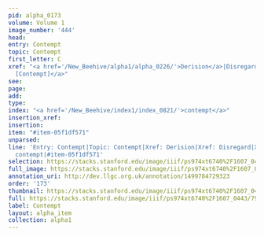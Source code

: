```yaml
---
pid: alpha_0173
volume: Volume 1
image_number: '444'
head: 
entry: Contempt
topic: Contempt
first_letter: C
xref: "<a href='/New_Beehive/alpha1/alpha_0226/'>Derision</a>|Disregard|<a href='/New_Beehive/toc_vol2/toc2_087/'>269
  [Contempt]</a>"
see: 
page: 
add: 
type: 
index: "<a href='/New_Beehive/index1/index_0821/'>contempt</a>"
insertion_xref: 
insertion: 
item: "#item-05f1df571"
unparsed: 
line: 'Entry: Contempt|Topic: Contempt|Xref: Derision|Xref: Disregard|Xref: 269 [Contempt]|Index:
  contempt|#item-05f1df571'
selection: https://stacks.stanford.edu/image/iiif/ps974xt6740%2F1607_0443/792,2778,3061,566/full/0/default.jpg
full_image: https://stacks.stanford.edu/image/iiif/ps974xt6740%2F1607_0443/full/full/0/default.jpg
annotation_uri: http://dev.llgc.org.uk/annotation/1499784729323
order: '173'
thumbnail: https://stacks.stanford.edu/image/iiif/ps974xt6740%2F1607_0443/792,2778,600,180/250,/0/default.jpg
full: https://stacks.stanford.edu/image/iiif/ps974xt6740%2F1607_0443/792,2778,3061,566/full/0/default.jpg
label: Contempt
layout: alpha_item
collection: alpha1
---
```

